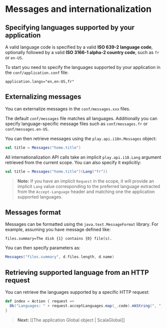 <!--- Copyright (C) 2009-2013 Typesafe Inc. <http://www.typesafe.com> -->
# Messages and internationalization

## Specifying languages supported by your application

A valid language code is specified by a valid **ISO 639-2 language code**, optionally followed by a valid **ISO 3166-1 alpha-2 country code**, such as `fr` or `en-US`.

To start you need to specify the languages supported by your application in the `conf/application.conf` file:

```
application.langs="en,en-US,fr"
```

## Externalizing messages

You can externalize messages in the `conf/messages.xxx` files.

The default `conf/messages` file matches all languages. Additionally you can specify language-specific message files such as `conf/messages.fr` or `conf/messages.en-US`.

You can then retrieve messages using the `play.api.i18n.Messages` object:

```scala
val title = Messages("home.title")
```

All internationalization API calls take an implicit `play.api.i18.Lang` argument retrieved from the current scope. You can also specify it explicitly:

```scala
val title = Messages("home.title")(Lang("fr"))
```

> **Note:** If you have an implicit `Request` in the scope, it will provide an implicit `Lang` value corresponding to the preferred language extracted from the `Accept-Language` header and matching one the application supported languages.

## Messages format

Messages can be formatted using the `java.text.MessageFormat` library. For example, assuming you have message defined like:

```
files.summary=The disk {1} contains {0} file(s).
```

You can then specify parameters as:

```scala
Messages("files.summary", d.files.length, d.name)
```

## Retrieving supported language from an HTTP request

You can retrieve the languages supported by a specific HTTP request:

```scala
def index = Action { request =>
  Ok("Languages: " + request.acceptLanguages.map(_.code).mkString(", "))
}
```

> **Next:** [[The application Global object | ScalaGlobal]]